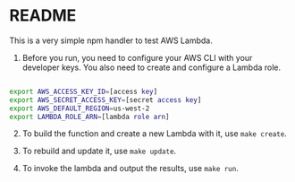 # README

This is a very simple npm handler to test AWS Lambda.

1. Before you run, you need to configure your AWS CLI with your developer keys. You also need to create and configure a Lambda role.

```sh

export AWS_ACCESS_KEY_ID=[access key]
export AWS_SECRET_ACCESS_KEY=[secret access key]
export AWS_DEFAULT_REGION=us-west-2
export LAMBDA_ROLE_ARN=[lambda role arn]
```

2. To build the function and create a new Lambda with it, use `make create`.

3. To rebuild and update it, use `make update`.

4. To invoke the lambda and output the results, use `make run`.
